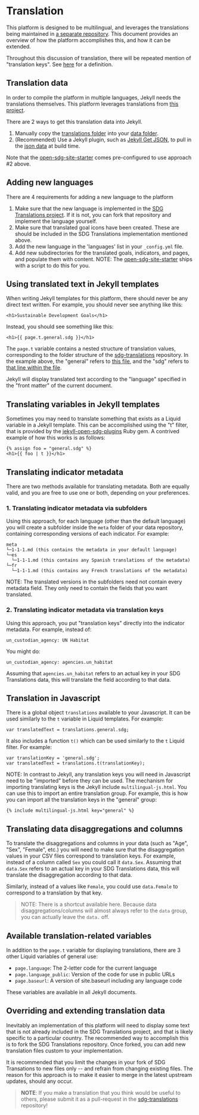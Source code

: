 <h1>Translation</h1>

This platform is designed to be multilingual, and leverages the translations being maintained in [a separate repository](https://github.com/open-sdg/sdg-translations). This document provides an overview of how the platform accomplishes this, and how it can be extended.

Throughout this discussion of translation, there will be repeated mention of "translation keys". See [here](https://open-sdg.readthedocs.io/en/latest/glossary/#translation-keys) for a definition.

## Translation data

In order to compile the platform in multiple languages, Jekyll needs the translations themselves. This platform leverages translations from [this project](https://open-sdg.github.io/sdg-translations).

There are 2 ways to get this translation data into Jekyll.

1. Manually copy the [translations folder](https://github.com/open-sdg/sdg-translations/tree/develop/translations) into your [data folder](https://jekyllrb.com/docs/datafiles/).
2. (Recommended) Use a Jekyll plugin, such as [Jekyll Get JSON](https://github.com/brockfanning/jekyll-get-json), to pull in the [json data](https://open-sdg.github.io/sdg-translations/translations.json) at build time.

Note that the [open-sdg-site-starter](https://github.com/open-sdg/open-sdg-site-starter) comes pre-configured to use approach #2 above.

## Adding new languages

There are 4 requirements for adding a new language to the platform

1. Make sure that the new language is implemented in the [SDG Translations project](https://open-sdg.github.io/sdg-translations). If it is not, you can fork that repository and implement the language yourself.
2. Make sure that translated goal icons have been created. These are should be included in the SDG Translations implementation mentioned above.
3. Add the new language in the 'languages' list in your `_config.yml` file.
4. Add new subdirectories for the translated goals, indicators, and pages, and populate them with content. NOTE: The [open-sdg-site-starter](https://github.com/open-sdg/open-sdg-site-starter) ships with a script to do this for you.

## Using translated text in Jekyll templates

When writing Jekyll templates for this platform, there should never be any direct text written. For example, you should never see anything like this:

`<h1>Sustainable Development Goals</h1>`

Instead, you should see something like this:

`<h1>{{ page.t.general.sdg }}</h1>`

The `page.t` variable contains a nested structure of translation values, corresponding to the folder structure of the [sdg-translations](https://github.com/open-sdg/sdg-translations) repository. In the example above, the "general" refers to [this file](https://github.com/open-sdg/sdg-translations/blob/develop/translations/en/general.yml), and the "sdg" refers to [that line within the file](https://github.com/open-sdg/sdg-translations/blob/develop/translations/en/general.yml#L5).

Jekyll will display translated text according to the "language" specified in the "front matter" of the current document.

## Translating variables in Jekyll templates

Sometimes you may need to translate something that exists as a Liquid variable in a Jekyll template. This can be accomplished using the "t" filter, that is provided by the [jekyll-open-sdg-plugins](https://github.com/open-sdg/jekyll-open-sdg-plugins) Ruby gem. A contrived example of how this works is as follows:

```
{% assign foo = "general.sdg" %}
<h1>{{ foo | t }}</h1>
```

## Translating indicator metadata

There are two methods available for translating metadata. Both are equally valid, and you are free to use one or both, depending on your preferences.

### 1. Translating indicator metadata via subfolders

Using this approach, for each language (other than the default language) you will create a subfolder inside the `meta` folder of your data repository, containing corresponding versions of each indicator. For example:

```lang-none
meta
└─1-1-1.md (this contains the metadata in your default language)
└─es
  └─1-1-1.md (this contains any Spanish translations of the metadata)
└─fr
  └─1-1-1.md (this contains any French translations of the metadata)
```

NOTE: The translated versions in the subfolders need not contain every metadata field. They only need to contain the fields that you want translated.

### 2. Translating indicator metadata via translation keys

Using this approach, you put "translation keys" directly into the indicator metadata. For example, instead of:

```lang-yaml
un_custodian_agency: UN Habitat
```

You might do:

```lang-yaml
un_custodian_agency: agencies.un_habitat
```

Assuming that `agencies.un_habitat` refers to an actual key in your SDG Translations data, this will translate the field according to that data.

## Translation in Javascript

There is a global object `translations` available to your Javascript. It can be used similarly to the `t` variable in Liquid templates. For example:

`var translatedText = translations.general.sdg;`

It also includes a function `t()` which can be used similarly to the `t` Liquid filter. For example:

```
var translationKey = 'general.sdg';
var translatedText = translations.t(translationKey);
```

NOTE: In contrast to Jekyll, any translation keys you will need in Javascript need to be "imported" before they can be used. The mechanism for importing translating keys is the Jekyll include `multilingual-js.html`. You can use this to import an entire translation group. For example, this is how you can import all the translation keys in the "general" group:

```
{% include multilingual-js.html key="general" %}
```

## Translating data disaggregations and columns

To translate the disaggregations and columns in your data (such as "Age", "Sex", "Female", etc.) you will need to make sure that the disaggregation values in your CSV files correspond to translation keys. For example, instead of a column called `Sex` you could call it `data.Sex`. Assuming that `data.Sex` refers to an actual key in your SDG Translations data, this will translate the disaggregation according to that data.

Similarly, instead of a values like `Female`, you could use `data.Female` to correspond to a translation by that key.

> NOTE: There is a shortcut available here. Because data disaggregations/columns
> will almost always refer to the `data` group, you can actually leave the `data.`
> off.

## Available translation-related variables

In addition to the `page.t` variable for displaying translations, there are 3 other Liquid variables of general use:

* `page.language`: The 2-letter code for the current language
* `page.language_public`: Version of the code for use in public URLs
* `page.baseurl`: A version of site.baseurl including any language code

These variables are available in all Jekyll documents.

## Overriding and extending translation data

Inevitably an implementation of this platform will need to display some text that is not already included in the SDG Translations project, and that is likely specific to a particular country. The recommended way to accomplish this is to fork the SDG Translations repository. Once forked, you can add new translation files custom to your implementation.

It is recommended that you limit the changes in your fork of SDG Transations to new files only -- and refrain from changing existing files. The reason for this approach is to make it easier to merge in the latest upstream updates, should any occur.

> **NOTE**: If you make a translation that you think would be useful to others, please
> submit it as a pull-request in the [sdg-translations](https://github.com/open-sdg/sdg-translations) repository!
